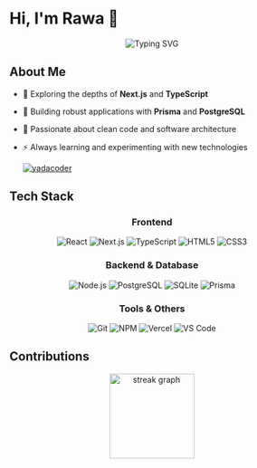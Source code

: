 # Hi, I'm Rawa 👋 

<div align="center">
 <img src="https://readme-typing-svg.demolab.com?font=Fira+Code&pause=1000&color=6AA6F7&center=true&vCenter=true&repeat=false&width=435&lines=Full+Stack+Developer;TypeScript+Enthusiast;React+Developer" alt="Typing SVG" />
</div>

## About Me
- 🚀 Exploring the depths of **Next.js** and **TypeScript**
- 💾 Building robust applications with **Prisma** and **PostgreSQL**
- 🌱 Passionate about clean code and software architecture
- ⚡ Always learning and experimenting with new technologies

  <p align="left"> <a href="https://github.com/ryo-ma/github-profile-trophy"><img src="https://github-profile-trophy.vercel.app/?username=yadacoder" alt="yadacoder" /></a> </p>


## Tech Stack
<div align="center">
 
 ### Frontend
 <img src="https://img.shields.io/badge/React-20232A?style=for-the-badge&logo=react&logoColor=61DAFB" alt="React" />
 <img src="https://img.shields.io/badge/Next.js-000000?style=for-the-badge&logo=next.js&logoColor=white" alt="Next.js" />
 <img src="https://img.shields.io/badge/TypeScript-007ACC?style=for-the-badge&logo=typescript&logoColor=white" alt="TypeScript" />
 <img src="https://img.shields.io/badge/HTML5-E34F26?style=for-the-badge&logo=html5&logoColor=white" alt="HTML5" />
 <img src="https://img.shields.io/badge/CSS3-1572B6?style=for-the-badge&logo=css3&logoColor=white" alt="CSS3" />
 
 ### Backend & Database
 <img src="https://img.shields.io/badge/Node.js-43853D?style=for-the-badge&logo=node.js&logoColor=white" alt="Node.js" />
 <img src="https://img.shields.io/badge/PostgreSQL-316192?style=for-the-badge&logo=postgresql&logoColor=white" alt="PostgreSQL" />
 <img src="https://img.shields.io/badge/SQLite-07405E?style=for-the-badge&logo=sqlite&logoColor=white" alt="SQLite" />
 <img src="https://img.shields.io/badge/Prisma-2D3748?style=for-the-badge&logo=prisma&logoColor=white" alt="Prisma" />

 ### Tools & Others
 <img src="https://img.shields.io/badge/Git-F05032?style=for-the-badge&logo=git&logoColor=white" alt="Git" />
 <img src="https://img.shields.io/badge/npm-CB3837?style=for-the-badge&logo=npm&logoColor=white" alt="NPM" />
 <img src="https://img.shields.io/badge/Vercel-000000?style=for-the-badge&logo=vercel&logoColor=white" alt="Vercel" />
 <img src="https://img.shields.io/badge/VSCode-0078D4?style=for-the-badge&logo=visual%20studio%20code&logoColor=white" alt="VS Code" />
</div>

## Contributions
<div align="center">
  <img src="https://streak-stats.demolab.com?user=YadaCoder&locale=en&mode=daily&theme=dracula&hide_border=false&border_radius=5&order=3" height="150" alt="streak graph"  />
</div>



